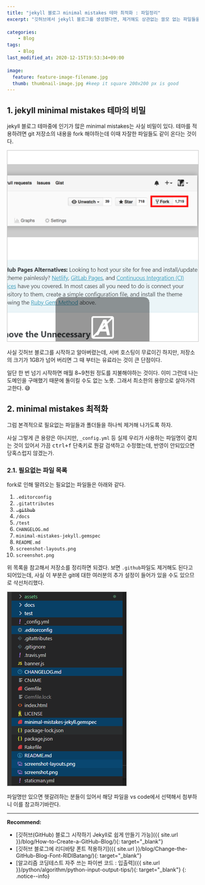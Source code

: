 ```yaml
---
title: "jekyll 블로그 minimal mistakes 테마 최적화 : 파일정리"
excerpt: "깃허브에서 jekyll 블로그를 생성했다면, 제거해도 상관없는 쓸모 없는 파일들을 제거해보자"

categories:
    - Blog
tags:
    - Blog
last_modified_at: 2020-12-15T19:53:34+09:00

image:
  feature: feature-image-filename.jpg
  thumb: thumbnail-image.jpg #keep it square 200x200 px is good
---
```


## 1. jekyll minimal mistakes 테마의 비밀
jekyll 블로그 테마중에 인기가 많은 minimal mistakes는 사실 비밀이 있다. 테마를 적용하려면 git 저장소의 내용을 fork 해야하는데 이때 자잘한 파일들도 같이 온다는 것이다.

![미니말 미스테이크 fork](/assets/images/clipboard/minimal-mistakes-fork.png)

사실 깃허브 블로그를 시작하고 알아버렸는데, 서버 호스팅이 무료이긴 하지만, 저장소의 크기가 1GB가 넘어 버리면 그 때 부터는 유료라는 것이 큰 단점이다.

일단 한 번 넘기 시작하면 매월 8~9천원 정도를 지불해야하는 것이다. 이미 그런데 나는 도메인을 구매했기 때문에 돌이킬 수도 없는 노릇. 그래서 최소한의 용량으로 살아가려고한다. 😅

## 2. minimal mistakes 최적화
그럼 본격적으로 필요없는 파일들과 폴더들을 하나씩 제거해 나가도록 하자.

사실 그렇게 큰 용량은 아니지만, `_config.yml` 등 실제 우리가 사용하는 파일명이 곂치는 것이 있어서 가끔 <kbd>ctrl+f</kbd> 단축키로 뭔갈 검색하고 수정했는데, 반영이 안되있으면 당혹스럽지 않겠는가.

### 2.1. 필요없는 파일 목록
fork로 인해 딸려오는 필요없는 파일들은 아래와 같다.

1. `.editorconfig`
2. `.gitattributes`
3. ~~`.github`~~
4. `/docs`
5. `/test`
6. `CHANGELOG.md`
7. `minimal-mistakes-jekyll.gemspec`
8. `README.md`
9. `screenshot-layouts.png`
10. `screenshot.png`

위 목록을 참고해서 저장소를 정리하면 되겠다. 보면 `.github`파일도 제거해도 된다고 되어있는데, 사실 이 부분은 git에 대한 여러분의 추가 설정이 들어가 있을 수도 있으므로 삭선처리했다.

![remove-unnecessary-list](/assets/images/clipboard/remove-unnecessary-list.png)

파일명만 있으면 헷갈려하는 분들이 있어서 해당 파일을 vs code에서 선택해서 첨부하니 이를 참고하기바란다.

-------------------------
**Recommend:**  
- [깃허브(GitHub) 블로그 시작하기 Jekyll로 쉽게 만들기 가능]({{ site.url }}/blog/How-to-Create-a-GitHub-Blog/){: target="_blank"}
- [깃허브 블로그에 리디바탕 폰트 적용하기]({{ site.url }}/blog/Change-the-GitHub-Blog-Font-RIDIBatang/){: target="_blank"}
- [알고리즘 코딩테스트 자주 쓰는 파이썬 코드 : 입출력]({{ site.url }}/python/algorithm/python-input-output-tips/){: target="_blank"}
{: .notice--info}
